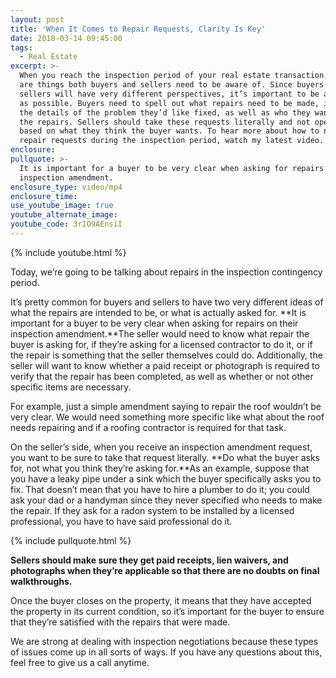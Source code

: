 ```yaml
---
layout: post
title: 'When It Comes to Repair Requests, Clarity Is Key'
date: 2018-03-14 09:45:00
tags:
  - Real Estate
excerpt: >-
  When you reach the inspection period of your real estate transaction, there
  are things both buyers and sellers need to be aware of. Since buyers and
  sellers will have very different perspectives, it’s important to be as clear
  as possible. Buyers need to spell out what repairs need to be made, including
  the details of the problem they’d like fixed, as well as who they want to make
  the repairs. Sellers should take these requests literally and not operate
  based on what they think the buyer wants. To hear more about how to navigate
  repair requests during the inspection period, watch my latest video.
enclosure:
pullquote: >-
  It is important for a buyer to be very clear when asking for repairs on their
  inspection amendment.
enclosure_type: video/mp4
enclosure_time:
use_youtube_image: true
youtube_alternate_image:
youtube_code: 3rIO9AEnsiI
---
```


{% include youtube.html %}

Today, we’re going to be talking about repairs in the inspection contingency period.

It’s pretty common for buyers and sellers to have two very different ideas of what the repairs are intended to be, or what is actually asked for. **It is important for a buyer to be very clear when asking for repairs on their inspection amendment.**The seller would need to know what repair the buyer is asking for, if they’re asking for a licensed contractor to do it, or if the repair is something that the seller themselves could do. Additionally, the seller will want to know whether a paid receipt or photograph is required to verify that the repair has been completed, as well as whether or not other specific items are necessary.

For example, just a simple amendment saying to repair the roof wouldn’t be very clear. We would need something more specific like what about the roof needs repairing and if a roofing contractor is required for that task.

On the seller’s side, when you receive an inspection amendment request, you want to be sure to take that request literally. **Do what the buyer asks for, not what you think they’re asking for.**As an example, suppose that you have a leaky pipe under a sink which the buyer specifically asks you to fix. That doesn’t mean that you have to hire a plumber to do it; you could ask your dad or a handyman since they never specified who needs to make the repair. If they ask for a radon system to be installed by a licensed professional, you have to have said professional do it.

{% include pullquote.html %}

**Sellers should make sure they get paid receipts, lien waivers, and photographs when they’re applicable so that there are no doubts on final walkthroughs.**

Once the buyer closes on the property, it means that they have accepted the property in its current condition, so it’s important for the buyer to ensure that they’re satisfied with the repairs that were made.

We are strong at dealing with inspection negotiations because these types of issues come up in all sorts of ways. If you have any questions about this, feel free to give us a call anytime.